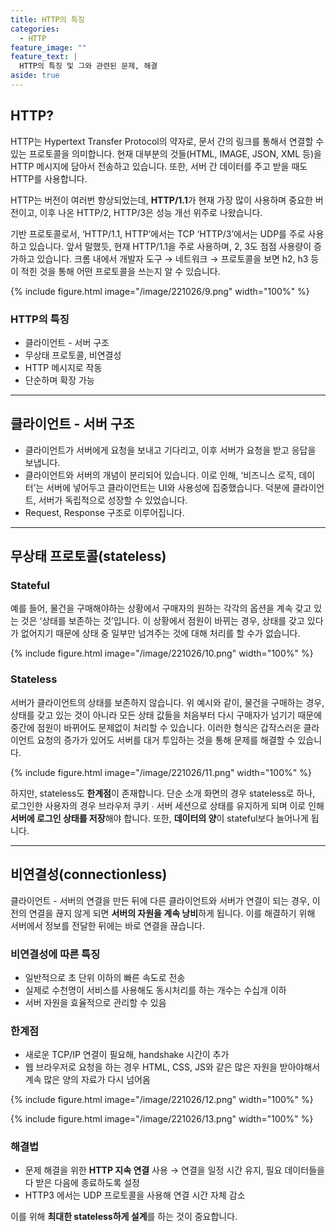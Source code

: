 ```yaml
---
title: HTTP의 특징
categories:
  - HTTP
feature_image: ""
feature_text: |
  HTTP의 특징 및 그와 관련된 문제, 해결
aside: true
---
```


## HTTP?

HTTP는 Hypertext Transfer Protocol의 약자로, 문서 간의 링크를 통해서 연결할 수 있는 프로토콜을 의미합니다. 현재 대부분의 것들(HTML, IMAGE, JSON, XML 등)을 HTTP 메시지에 담아서 전송하고 있습니다. 또한, 서버 간 데이터를 주고 받을 때도 HTTP를 사용합니다.

HTTP는 버전이 여러번 향상되었는데, **HTTP/1.1**가 현재 가장 많이 사용하며 중요한 버전이고, 이후 나온 HTTP/2, HTTP/3은 성능 개선 위주로 나왔습니다.

기반 프로토콜로서, ‘HTTP/1.1, HTTP’에서는 TCP ‘HTTP/3’에서는 UDP를 주로 사용하고 있습니다. 앞서 말했듯, 현재 HTTP/1.1을 주로 사용하며, 2, 3도 점점 사용량이 증가하고 있습니다. 크롬 내에서 개발자 도구 → 네트워크 → 프로토콜을 보면 h2, h3 등이 적힌 것을 통해 어떤 프로토콜을 쓰는지 알 수 있습니다.

{% include figure.html image="/image/221026/9.png" width="100%" %}

### HTTP의 특징

- 클라이언트 - 서버 구조
- 무상태 프로토콜, 비연결성
- HTTP 메시지로 작동
- 단순하며 확장 가능

---

## 클라이언트 - 서버 구조

- 클라이언트가 서버에게 요청을 보내고 기다리고, 이후 서버가 요청을 받고 응답을 보냅니다.
- 클라이언트와 서버의 개념이 분리되어 있습니다. 이로 인해, ‘비즈니스 로직, 데이터’는 서버에 넣어두고 클라이언트는 UI와 사용성에 집중했습니다. 덕분에 클라이언트, 서버가 독립적으로 성장할 수 있었습니다.
- Request, Response 구조로 이루어집니다.

---

## 무상태 프로토콜(stateless)

### Stateful

예를 들어, 물건을 구매해야하는 상황에서 구매자의 원하는 각각의 옵션을 계속 갖고 있는 것은 ‘상태를 보존하는 것’입니다. 이 상황에서 점원이 바뀌는 경우, 상태를 갖고 있다가 없어지기 때문에 상태 중 일부만 넘겨주는 것에 대해 처리를 할 수가 없습니다.

{% include figure.html image="/image/221026/10.png" width="100%" %}

### Stateless

서버가 클라이언트의 상태를 보존하지 않습니다. 위 예시와 같이, 물건을 구매하는 경우, 상태를 갖고 있는 것이 아니라 모든 상태 값들을 처음부터 다시 구매자가 넘기기 때문에 중간에 점원이 바뀌어도 문제없이 처리할 수 있습니다. 이러한 형식은 갑작스러운 클라이언트 요청의 증가가 있어도 서버를 대거 투입하는 것을 통해 문제를 해결할 수 있습니다.

{% include figure.html image="/image/221026/11.png" width="100%" %}

하지만, stateless도 **한계점**이 존재합니다. 단순 소개 화면의 경우 stateless로 하나, 로그인한 사용자의 경우 브라우저 쿠키 ∙ 서버 세션으로 상태를 유지하게 되며 이로 인해 **서버에 로그인 상태를 저장**해야 합니다. 또한, **데이터의 양**이 stateful보다 늘어나게 됩니다.

---

## 비연결성(connectionless)

클라이언트 - 서버의 연결을 만든 뒤에 다른 클라이언트와 서버가 연결이 되는 경우, 이전의 연결을 끊지 않게 되면 **서버의 자원을 계속 낭비**하게 됩니다. 이를 해결하기 위해 서버에서 정보를 전달한 뒤에는 바로 연결을 끊습니다.

### 비연결성에 따른 특징

- 일반적으로 초 단위 이하의 빠른 속도로 전송
- 실제로 수천명이 서비스를 사용해도 동시처리를 하는 개수는 수십개 이하
- 서버 자원을 효율적으로 관리할 수 있음

### 한계점

- 새로운 TCP/IP 연결이 필요해, handshake 시간이 추가
- 웹 브라우저로 요청을 하는 경우 HTML, CSS, JS와 같은 많은 자원을 받아야해서 계속 많은 양의 자료가 다시 넘어옴

{% include figure.html image="/image/221026/12.png" width="100%" %}

{% include figure.html image="/image/221026/13.png" width="100%" %}

### 해결법

- 문제 해결을 위한 **HTTP 지속 연결** 사용 → 연결을 일정 시간 유지, 필요 데이터들을 다 받은 다음에 종료하도록 설정
- HTTP3 에서는 UDP 프로토콜을 사용해 연결 시간 자체 감소

이를 위해 **최대한 stateless하게 설계**를 하는 것이 중요합니다.
